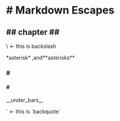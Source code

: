 # # Markdown Escapes #
## \#\# chapter \#\#
\\ <- this is backslash

\*asterisk\*
,and\*\*asterisks\*\*

### \#
#### \#
\_\_under\_bars\_\_

\` <- this is \`backquote\`

